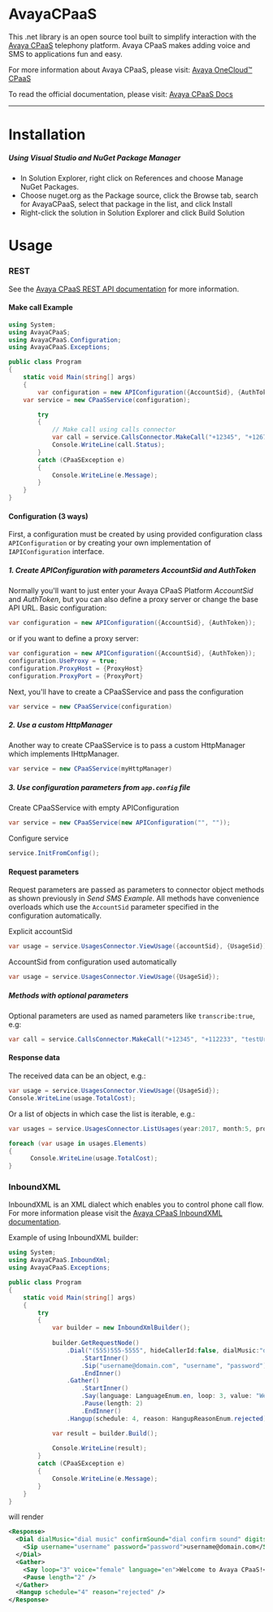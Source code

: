 AvayaCPaaS
===========

This .net library is an open source tool built to simplify interaction with the [Avaya CPaaS](http://www.zang.io) telephony platform. Avaya CPaaS makes adding voice and SMS to applications fun and easy.

For more information about Avaya CPaaS, please visit: [Avaya OneCloud™️ CPaaS ](https://www.zang.io/products/cloud)

To read the official documentation, please visit: [Avaya CPaaS Docs](http://docs.zang.io/aspx/docs)

---


Installation
============

##### Using Visual Studio and NuGet Package Manager

- In Solution Explorer, right click on References and choose Manage NuGet Packages.
- Choose nuget.org as the Package source, click the Browse tab, search for AvayaCPaaS, select that package in the list, and click Install
- Right-click the solution in Solution Explorer and click Build Solution

Usage
======

### REST

See the [Avaya CPaaS REST API documentation](http://docs.zang.io/aspx/rest) for more information.

#### Make call Example

```cs
using System;
using AvayaCPaaS;
using AvayaCPaaS.Configuration;
using AvayaCPaaS.Exceptions;

public class Program
{
    static void Main(string[] args)
    {
        var configuration = new APIConfiguration({AccountSid}, {AuthToken});
	var service = new CPaaSService(configuration);

        try
        {
            // Make call using calls connector
            var call = service.CallsConnector.MakeCall("+12345", "+12678", "http://zang.io/ivr/welcome/call", playDtmf: "ww12w3221", timeout: 100);
            Console.WriteLine(call.Status);
        }
        catch (CPaaSException e)
        {
            Console.WriteLine(e.Message);
        }
    }
}
```


#### Configuration (3 ways)

First, a configuration must be created by using provided configuration class `APIConfiguration` or by creating your own implementation of `IAPIConfiguration` interface.

##### 1. Create APIConfiguration with parameters AccountSid and AuthToken

Normally you'll want to just enter your Avaya CPaaS Platform *AccountSid* and *AuthToken*, but you can also define a proxy server or change the base API URL.
Basic configuration:

```cs
var configuration = new APIConfiguration({AccountSid}, {AuthToken});
```
or if you want to define a proxy server:
```cs
var configuration = new APIConfiguration({AccountSid}, {AuthToken});
configuration.UseProxy = true;
configuration.ProxyHost = {ProxyHost}
configuration.ProxyPort = {ProxyPort}
```
Next, you'll have to create a CPaaSService and pass the configuration
```cs
var service = new CPaaSService(configuration)
```

##### 2. Use a custom HttpManager
Another way to create CPaaSService is to pass a custom HttpManager which implements IHttpManager. 
```cs
var service = new CPaaSService(myHttpManager)
```

##### 3. Use configuration parameters from `app.config` file

Create CPaaSService with empty APIConfiguration
```cs
var service = new CPaaSService(new APIConfiguration("", ""));
```

Configure service 
```cs
service.InitFromConfig();
```


#### Request parameters
Request parameters are passed as parameters to connector object methods as shown previously in *Send SMS Example*. All methods have convenience overloads which use the `AccountSid` parameter specified in the configuration automatically.

Explicit accountSid
```cs
var usage = service.UsagesConnector.ViewUsage({accountSid}, {UsageSid});
```

AccountSid from configuration used automatically
```cs
var usage = service.UsagesConnector.ViewUsage({UsageSid});
```

##### Methods with optional parameters

Optional parameters are used as named parameters like `transcribe:true`, e.g:
```cs
var call = service.CallsConnector.MakeCall("+12345", "+112233", "testUrl", transcribe:true, transcribeCallback:"transcribeCallback");
```

#### Response data
The received data can be an object, e.g.:

```cs
var usage = service.UsagesConnector.ViewUsage({UsageSid});
Console.WriteLine(usage.TotalCost);
```
Or a list of objects in which case the list is iterable, e.g.:
```cs
var usages = service.UsagesConnector.ListUsages(year:2017, month:5, product:Product.INBOUND_CALL, page: 3, pageSize: 40);

foreach (var usage in usages.Elements)
{
      Console.WriteLine(usage.TotalCost);              
}
```

### InboundXML

InboundXML is an XML dialect which enables you to control phone call flow. For more information please visit the [Avaya CPaaS InboundXML documentation](http://docs.zang.io/aspx/inboundxml).

Example of using InboundXML builder:

```cs
using System;
using AvayaCPaaS.InboundXml;
using AvayaCPaaS.Exceptions;

public class Program
{
    static void Main(string[] args)
    {
    	try
        {
            var builder = new InboundXmlBuilder();
     
            builder.GetRequestNode()
		        .Dial("(555)555-5555", hideCallerId:false, dialMusic:"dial music", confirmSound:"dial confirm sound",                              digitsMatch:"ww12w3221", record:false, recordDirection:RecordDirectionEnum.@out)
		            .StartInner()
		            .Sip("username@domain.com", "username", "password")
		            .EndInner()
		        .Gather()
		            .StartInner()
		            .Say(language: LanguageEnum.en, loop: 3, value: "Welcome to Avaya CPaaS!", voice: VoiceEnum.female)
		            .Pause(length: 2)
		            .EndInner()
		        .Hangup(schedule: 4, reason: HangupReasonEnum.rejected);

            var result = builder.Build();
                           
            Console.WriteLine(result);
        }
        catch (CPaaSException e)
        {
            Console.WriteLine(e.Message);
        }
    }
}
```

will render

```xml
<Response>
  <Dial dialMusic="dial music" confirmSound="dial confirm sound" digitsMatch="ww12w3221" hideCallerId="False" record="False" recordDirection="out">
    <Sip username="username" password="password">username@domain.com</Sip>
  </Dial>
  <Gather>
    <Say loop="3" voice="female" language="en">Welcome to Avaya CPaaS!</Say>
    <Pause length="2" />
  </Gather>
  <Hangup schedule="4" reason="rejected" />
</Response>
```

